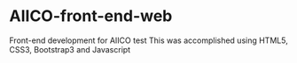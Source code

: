 # AIICO-front-end-web
Front-end development for AIICO test
This was accomplished using HTML5, CSS3, Bootstrap3 and Javascript

